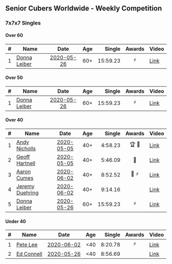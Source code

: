 ## Senior Cubers Worldwide - Weekly Competition
### 7x7x7 Singles

#### Over 60

| # | Name | Date | Age | Single | Awards | Video |
| :--: | -- | :--: | :--: | --: | :--: | -- |
| 1 | [Donna Leiber](../persons/donna_leiber.md) | [2020-05-26](results/2020-05-26.md) | 60+ | 15:59.23 | ⚡ | [Link](https://www.facebook.com/events/637852836799991/permalink/640055109913097/) |

#### Over 50

| # | Name | Date | Age | Single | Awards | Video |
| :--: | -- | :--: | :--: | --: | :--: | -- |
| 1 | [Donna Leiber](../persons/donna_leiber.md) | [2020-05-26](results/2020-05-26.md) | 60+ | 15:59.23 | ⚡ | [Link](https://www.facebook.com/events/637852836799991/permalink/640055109913097/) |

#### Over 40

| # | Name | Date | Age | Single | Awards | Video |
| :--: | -- | :--: | :--: | --: | :--: | -- |
| 1 | [Andy Nicholls](../persons/andy_nicholls.md) | [2020-05-05](results/2020-05-05.md) | 40+ | 4:58.23 | 🏆 🥇 | [Link](https://www.facebook.com/events/557526585195168/permalink/558592678421892/) |
| 2 | [Geoff Hartnell](../persons/geoff_hartnell.md) | [2020-05-05](results/2020-05-05.md) | 40+ | 5:46.09 | 🥈 | [Link](https://www.facebook.com/events/557526585195168/permalink/557747151839778/) |
| 3 | [Aaron Cumes](../persons/aaron_cumes.md) | [2020-06-02](results/2020-06-02.md) | 40+ | 8:52.52 | 🥉 ⚡ | [Link](https://www.facebook.com/events/573401076937046/permalink/574489523494868/) |
| 4 | [Jeremy Duehring](../persons/jeremy_duehring.md) | [2020-06-02](results/2020-06-02.md) | 40+ | 9:14.16 |  | [Link](https://www.facebook.com/jeremy.duehring/videos/10160075226632846/) |
| 5 | [Donna Leiber](../persons/donna_leiber.md) | [2020-05-26](results/2020-05-26.md) | 60+ | 15:59.23 | ⚡ | [Link](https://www.facebook.com/events/637852836799991/permalink/640055109913097/) |

#### Under 40

| # | Name | Date | Age | Single | Awards | Video |
| :--: | -- | :--: | :--: | --: | :--: | -- |
| 1 | [Pete Lee](../persons/pete_lee.md) | [2020-06-02](results/2020-06-02.md) | <40 | 8:20.78 | ⚡ | [Link](https://www.facebook.com/events/573401076937046/permalink/573717050238782/) |
| 2 | [Ed Connell](../persons/ed_connell.md) | [2020-05-26](results/2020-05-26.md) | <40 | 8:56.69 |  | [Link](https://www.facebook.com/events/637852836799991/permalink/640364566548818/) |


<!-- Global site tag (gtag.js) - Google Analytics -->
<script async src="https://www.googletagmanager.com/gtag/js?id=UA-86348435-3"></script>
<script>window.dataLayer = window.dataLayer || []; function gtag() {dataLayer.push(arguments);} gtag('js', new Date()); gtag('config', 'UA-86348435-3');</script>
